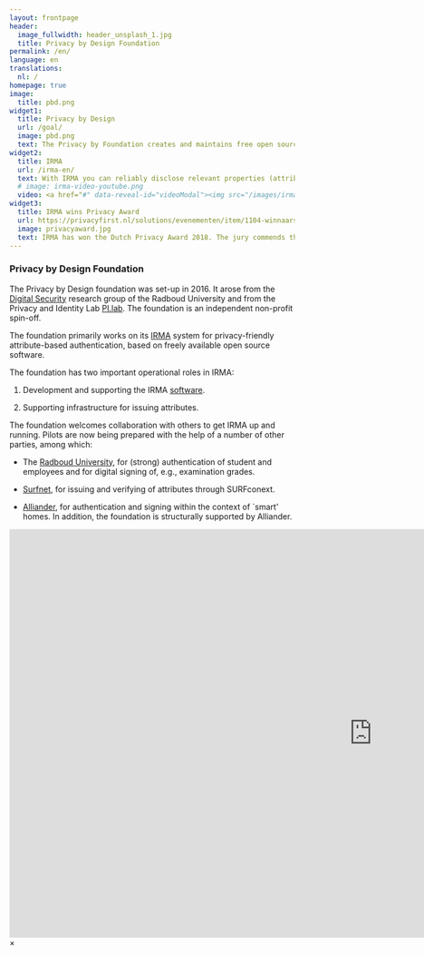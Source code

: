 ```yaml
---
layout: frontpage
header:
  image_fullwidth: header_unsplash_1.jpg
  title: Privacy by Design Foundation
permalink: /en/
language: en
translations:
  nl: /
homepage: true
image:
  title: pbd.png
widget1:
  title: Privacy by Design
  url: /goal/
  image: pbd.png
  text: The Privacy by Foundation creates and maintains free open source software that primarily focuses on the privacy of the user. The most important project of the foundation is IRMA, an acronym for <em>I Reveal my Attributes</em>.
widget2:
  title: IRMA
  url: /irma-en/
  text: With IRMA you can reliably disclose relevant properties (attributes, such as "older than 18") of yourself to others. You manage these attributes yourself in an app, on your own phone.
  # image: irma-video-youtube.png
  video: <a href="#" data-reveal-id="videoModal"><img src="/images/irma-video-youtube.png" width="302" height="182" alt=""/></a>
widget3:
  title: IRMA wins Privacy Award
  url: https://privacyfirst.nl/solutions/evenementen/item/1104-winnaars-nederlandse-privacy-awards-2018.html
  image: privacyaward.jpg
  text: IRMA has won the Dutch Privacy Award 2018. The jury commends the privacy by design, the large innovative potential, and the potential social impact of IRMA.
---
```


### Privacy by Design Foundation

The Privacy by Design foundation was set-up in 2016. It arose from the
[Digital Security](http://www.ru.nl/ds/) research group of the Radboud
University and from the Privacy and Identity Lab
[PI.lab](http://www.pilab.nl).  The foundation is an independent
non-profit spin-off.

The foundation primarily works on its [IRMA](/irma-en) system for
privacy-friendly attribute-based authentication, based on freely
available open source software. 

The foundation has two important operational roles in IRMA:

1. Development and supporting the IRMA
[software](https://credentials.github.io/).

2. Supporting infrastructure for issuing attributes.

The foundation welcomes collaboration with others to get IRMA up and
running.  Pilots are now being prepared with the help of a number of
other parties, among which:

 * The [Radboud University](https://www.ru.nl/english/), for (strong)
   authentication of student and employees and for digital signing of,
   e.g., examination grades.

 * [Surfnet](https://www.surf.nl/en/services-and-products/surfconext/index.html),
   for issuing and verifying of attributes through SURFconext.

 * [Alliander](http://www.alliander.nl), for authentication and
   signing within the context of `smart' homes. In addition, the
   foundation is structurally supported by Alliander.

<div id="videoModal" class="reveal-modal large" data-reveal="">
  <div class="flex-video widescreen vimeo" style="display: block;">
    <iframe width="1280" height="720" src="https://www.youtube-nocookie.com/embed/q6IihEQFPys" frameborder="0" allowfullscreen></iframe>
  </div>
  <a class="close-reveal-modal">&#215;</a>
</div>
